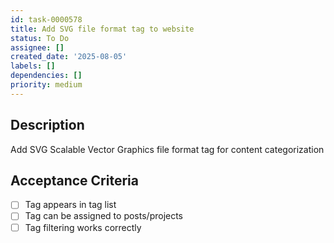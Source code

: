 ```yaml
---
id: task-0000578
title: Add SVG file format tag to website
status: To Do
assignee: []
created_date: '2025-08-05'
labels: []
dependencies: []
priority: medium
---
```


## Description

Add SVG Scalable Vector Graphics file format tag for content categorization

## Acceptance Criteria

- [ ] Tag appears in tag list
- [ ] Tag can be assigned to posts/projects
- [ ] Tag filtering works correctly
